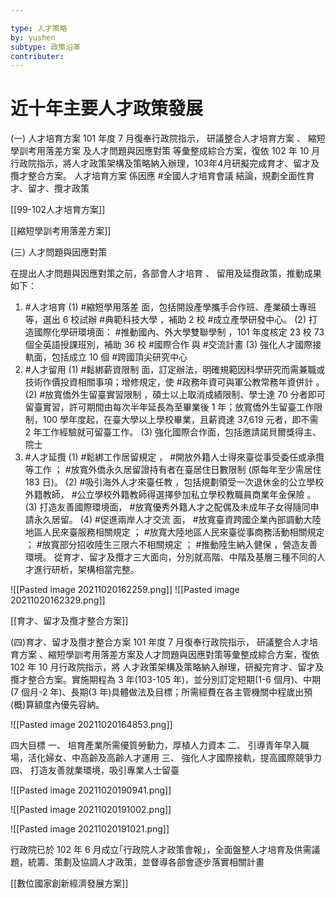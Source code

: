 ```yaml
---

type: 人才策略
by: yushen
subtype: 政策沿革
contributer: 
---
```



# 近十年主要人才政策發展
(一) 人才培育方案
101 年度 7 月復奉行政院指示， 研議整合人才培育方案 、 縮短學訓考用落差方案 及人才問題與因應對策 等彙整成綜合方案，復依 102 年 10 月行政院指示，將人才政策架構及策略納入辦理，103年4月研擬完成育才、留才及攬才整合方案。 人才培育方案 係因應 #全國人才培育會議 結論，規劃全面性育才、留才、攬才政策

[[99-102人才培育方案]]

[[縮短學訓考用落差方案]]

(三) 人才問題與因應對策

在提出人才問題與因應對策之前，各部會人才培育 、 留用及延攬政策，推動成果如下： 
1. #人才培育 
    (1)  #縮短學用落差 面，包括開設產學攜手合作班、產業碩士專班等，選出 6 校試辦 #典範科技大學 ，補助 2 校 #成立產學研發中心。
    (2) 打造國際化學研環境面： #推動國內、外大學雙聯學制 ，101 年度核定 23 校 73 個全英語授課班別，補助 36 校 #國際合作 與 #交流計畫
    (3) 強化人才國際接軌面，包括成立 10 個 #跨國頂尖研究中心
 2. #人才留用 
     (1)  #鬆綁薪資限制 面，訂定辦法，明確規範因科學研究而需兼職或技術作價投資相關事項；增修規定，使 #政務年資可與軍公教常務年資併計 。 
	 (2)  #放寬僑外生留臺實習限制 ，碩士以上取消成績限制、學士達 70 分者即可留臺實習，許可期間由每次半年延長為至畢業後 1 年；放寬僑外生留臺工作限制，100 學年度起，在臺大學以上學校畢業，且薪資達 37,619 元者，即不需 2 年工作經驗就可留臺工作。 
	 (3) 強化國際合作面，包括邀請諾貝爾獎得主、院士
3.  #人才延攬 
    (1)  #鬆綁工作居留規定 ， #開放外籍人士得來臺從事受委任或承攬等工作 ； #放寬外僑永久居留證持有者在臺居住日數限制 (原每年至少需居住 183 日)。 
	(2)  #吸引海外人才來臺任教 ，包括規劃領受一次退休金的公立學校外籍教師， #公立學校外籍教師得選擇參加私立學校教職員商業年金保險 。 
	(3) 打造友善國際環境面， #放寬優秀外籍人才之配偶及未成年子女得隨同申請永久居留。
	(4)  #促進兩岸人才交流 面， #放寬臺資跨國企業內部調動大陸地區人民來臺服務相關規定 ； #放寬大陸地區人民來臺從事商務活動相關規定 ； #放寬部分招收陸生三限六不相關規定 ； #推動陸生納入健保 ，營造友善環境。
從育才、留才及攬才三大面向，分別就高階、中階及基層三種不同的人才進行研析，架構相當完整。

![[Pasted image 20211020162259.png]]
![[Pasted image 20211020162329.png]]

[[育才、留才及攬才整合方案]]

(四)育才、留才及攬才整合方案
101 年度 7 月復奉行政院指示， 研議整合人才培育方案 、縮短學訓考用落差方案及人才問題與因應對策等彙整成綜合方案，復依 102 年 10 月行政院指示，將 人才政策架構及策略納入辦理，研擬完育才、留才及攬才整合方案。實施期程為 3 年(103-105 年)，並分別訂定短期(1-6 個月)、中期(7 個月-2 年)、長期(3 年)具體做法及目標；所需經費在各主管機關中程歲出預(概)算額度內優先容納。

![[Pasted image 20211020164853.png]]

四大目標
一、 培育產業所需優質勞動力，厚植人力資本
二、 引導青年早入職場，活化婦女、中高齡及高齡人才運用
三、 強化人才國際接軌，提高國際競爭力
四、 打造友善就業環境，吸引專業人士留臺

![[Pasted image 20211020190941.png]]

![[Pasted image 20211020191002.png]]

![[Pasted image 20211020191021.png]]


行政院已於 102 年 6 月成立｢行政院人才政策會報｣，全面盤整人才培育及供需議題，統籌、策劃及協調人才政策，並督導各部會逐步落實相關計畫
 
 [[數位國家創新經濟發展方案]]
